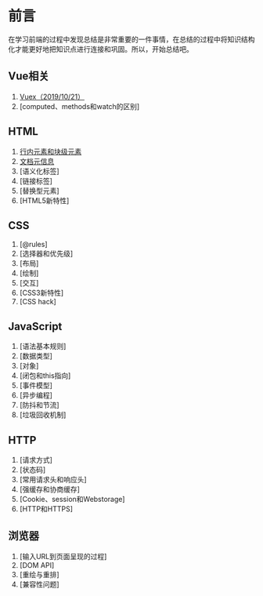 # 前言
在学习前端的过程中发现总结是非常重要的一件事情，在总结的过程中将知识结构化才能更好地把知识点进行连接和巩固。所以，开始总结吧。
## Vue相关
1. [Vuex（2019/10/21）](https://github.com/MICKYCSS/summary/issues/3)
2. [computed、methods和watch的区别]
## HTML
1. [行内元素和块级元素](https://github.com/MICKYCSS/summary/issues/1)
2. [文档元信息](https://github.com/MICKYCSS/summary/issues/2)
3. [语义化标签]
4. [链接标签]
5. [替换型元素]
6. [HTML5新特性]
## CSS
1. [@rules]
2. [选择器和优先级]
3. [布局]
4. [绘制]
5. [交互]
6. [CSS3新特性]
7. [CSS hack]
## JavaScript
1. [语法基本规则]
2. [数据类型]
3. [对象]
4. [闭包和this指向]
5. [事件模型]
6. [异步编程]
7. [防抖和节流]
8. [垃圾回收机制]
## HTTP
1. [请求方式]
2. [状态码]
3. [常用请求头和响应头]
4. [强缓存和协商缓存]
5. [Cookie、session和Webstorage]
6. [HTTP和HTTPS]
## 浏览器
1. [输入URL到页面呈现的过程]
2. [DOM API]
3. [重绘与重排]
4. [兼容性问题]
